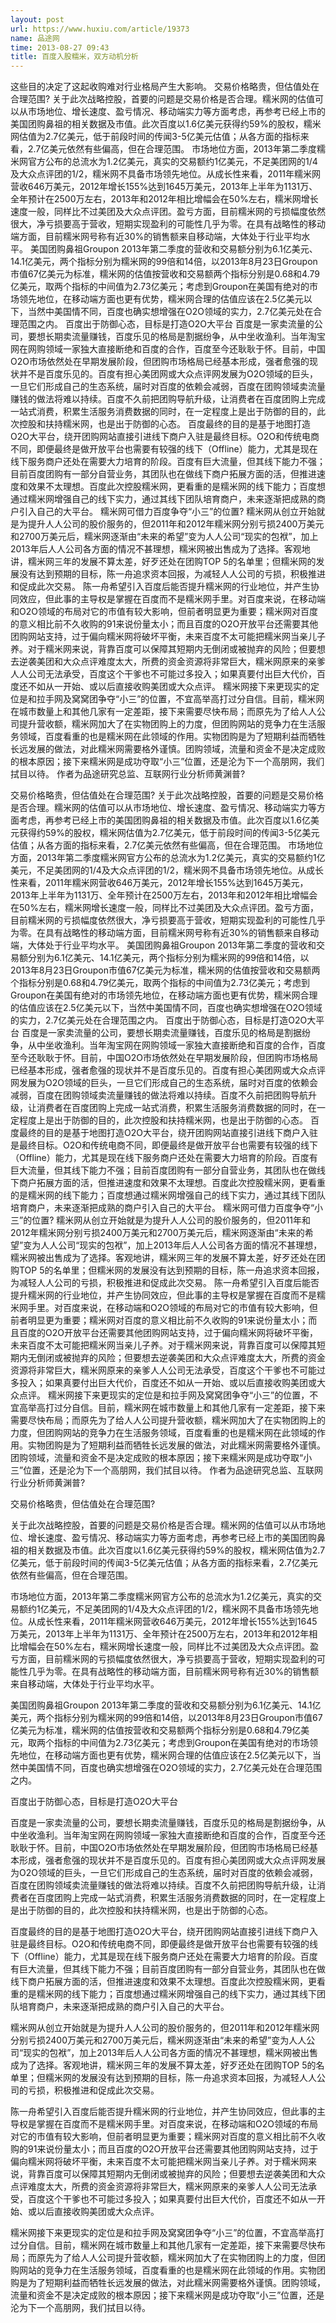 ```yaml
---
layout: post
url: https://www.huxiu.com/article/19373
name: 品途网
time: 2013-08-27 09:43
title: 百度入股糯米，双方动机分析
---
```

这些目的决定了这起收购难对行业格局产生大影响。 交易价格略贵，但估值处在合理范围? 关于此次战略控股，首要的问题是交易价格是否合理。糯米网的估值可以从市场地位、增长速度、盈亏情况、移动端实力等方面考虑，再参考已经上市的美国团购鼻祖的相关数据及市值。此次百度以1.6亿美元获得约59%的股权，糯米网估值为2.7亿美元，低于前段时间的传闻3-5亿美元估值；从各方面的指标来看，2.7亿美元依然有些偏高，但在合理范围。 市场地位方面，2013年第二季度糯米网官方公布的总流水为1.2亿美元，真实的交易额约1亿美元，不足美团网的1/4及大众点评团的1/2，糯米网不具备市场领先地位。从成长性来看，2011年糯米网营收646万美元，2012年增长155%达到1645万美元，2013年上半年为1131万、全年预计在2500万左右，2013年和2012年相比增幅会在50%左右，糯米网增长速度一般，同样比不过美团及大众点评团。盈亏方面，目前糯米网的亏损幅度依然很大，净亏损要高于营收，短期实现盈利的可能性几乎为零。在具有战略性的移动端方面，目前糯米网号称有近30%的销售额来自移动端，大体处于行业平均水平。 美国团购鼻祖Groupon 2013年第二季度的营收和交易额分别为6.1亿美元、14.1亿美元，两个指标分别为糯米网的99倍和14倍，以2013年8月23日Groupon市值67亿美元为标准，糯米网的估值按营收和交易额两个指标分别是0.68和4.79亿美元，取两个指标的中间值为2.73亿美元；考虑到Groupon在美国有绝对的市场领先地位，在移动端方面也更有优势，糯米网合理的估值应该在2.5亿美元以下，当然中美国情不同，百度也确实想增强在O2O领域的实力，2.7亿美元处在合理范围之内。 百度出于防御心态，目标是打造O2O大平台 百度是一家卖流量的公司，要想长期卖流量赚钱，百度乐见的格局是割据纷争，从中坐收渔利。当年淘宝网在网购领域一家独大直接断绝和百度的合作，百度至今还耿耿于怀。目前，中国O2O市场依然处在早期发展阶段，但团购市场格局已经基本形成，强者愈强的现状并不是百度乐见的。百度有担心美团网或大众点评网发展为O2O领域的巨头，一旦它们形成自己的生态系统，届时对百度的依赖会减弱，百度在团购领域卖流量赚钱的做法将难以持续。百度不久前把团购导航升级，让消费者在百度团购上完成一站式消费，积累生活服务消费数据的同时，在一定程度上是出于防御的目的，此次控股和扶持糯米网，也是出于防御的心态。 百度最终的目的是基于地图打造O2O大平台，绕开团购网站直接引进线下商户入驻是最终目标。O2O和传统电商不同，即便最终是做开放平台也需要有较强的线下（Offline）能力，尤其是现在线下服务商户还处在需要大力培育的阶段。百度有巨大流量，但其线下能力不强；目前百度团购有一部分自营业务，其团队也在做线下商户拓展方面的活，但推进速度和效果不太理想。百度此次控股糯米网，更看重的是糯米网的线下能力；百度想通过糯米网增强自己的线下实力，通过其线下团队培育商户，未来逐渐把成熟的商户引入自己的大平台。 糯米网可借力百度争夺“小三”的位置? 糯米网从创立开始就是为提升人人公司的股价服务的，但2011年和2012年糯米网分别亏损2400万美元和2700万美元后，糯米网逐渐由“未来的希望”变为人人公司“现实的包袱”，加上2013年后人人公司各方面的情况不甚理想，糯米网被出售成为了选择。客观地讲，糯米网三年的发展不算太差，好歹还处在团购TOP 5的名单里；但糯米网的发展没有达到预期的目标，陈一舟追求资本回报，为减轻人人公司的亏损，积极推进和促成此次交易。 陈一舟希望引入百度后能否提升糯米网的行业地位，并产生协同效应，但此事的主导权是掌握在百度而不是糯米网手里。对百度来说，在移动端和O2O领域的布局对它的市值有较大影响，但前者明显更为重要；糯米网对百度的意义相比前不久收购的91来说份量太小；而且百度的O2O开放平台还需要其他团购网站支持，过于偏向糯米网将破坏平衡，未来百度不太可能把糯米网当亲儿子养。对于糯米网来说，背靠百度可以保障其短期内无倒闭或被抛弃的风险；但要想去逆袭美团和大众点评难度太大，所费的资金资源将非常巨大，糯米网原来的亲爹人人公司无法承受，百度这个干爹也不可能过多投入；如果真要付出巨大代价，百度还不如从一开始、或以后直接收购美团或大众点评。 糯米网接下来更现实的定位是和拉手网及窝窝团争夺“小三”的位置，不宜高举高打过分自信。目前，糯米网在城市数量上和其他几家有一定差距，接下来需要尽快布局；而原先为了给人人公司提升营收额，糯米网加大了在实物团购上的力度，但团购网站的竞争力在生活服务领域，百度看重的也是糯米网在此领域的作用。实物团购是为了短期利益而牺牲长远发展的做法，对此糯米网需要格外谨慎。团购领域，流量和资金不是决定成败的根本原因；接下来糯米网是成功夺取“小三”位置，还是沦为下一个高朋网，我们拭目以待。 作者为品途研究总监、互联网行业分析师黄渊普?

交易价格略贵，但估值处在合理范围? 关于此次战略控股，首要的问题是交易价格是否合理。糯米网的估值可以从市场地位、增长速度、盈亏情况、移动端实力等方面考虑，再参考已经上市的美国团购鼻祖的相关数据及市值。此次百度以1.6亿美元获得约59%的股权，糯米网估值为2.7亿美元，低于前段时间的传闻3-5亿美元估值；从各方面的指标来看，2.7亿美元依然有些偏高，但在合理范围。 市场地位方面，2013年第二季度糯米网官方公布的总流水为1.2亿美元，真实的交易额约1亿美元，不足美团网的1/4及大众点评团的1/2，糯米网不具备市场领先地位。从成长性来看，2011年糯米网营收646万美元，2012年增长155%达到1645万美元，2013年上半年为1131万、全年预计在2500万左右，2013年和2012年相比增幅会在50%左右，糯米网增长速度一般，同样比不过美团及大众点评团。盈亏方面，目前糯米网的亏损幅度依然很大，净亏损要高于营收，短期实现盈利的可能性几乎为零。在具有战略性的移动端方面，目前糯米网号称有近30%的销售额来自移动端，大体处于行业平均水平。 美国团购鼻祖Groupon 2013年第二季度的营收和交易额分别为6.1亿美元、14.1亿美元，两个指标分别为糯米网的99倍和14倍，以2013年8月23日Groupon市值67亿美元为标准，糯米网的估值按营收和交易额两个指标分别是0.68和4.79亿美元，取两个指标的中间值为2.73亿美元；考虑到Groupon在美国有绝对的市场领先地位，在移动端方面也更有优势，糯米网合理的估值应该在2.5亿美元以下，当然中美国情不同，百度也确实想增强在O2O领域的实力，2.7亿美元处在合理范围之内。 百度出于防御心态，目标是打造O2O大平台 百度是一家卖流量的公司，要想长期卖流量赚钱，百度乐见的格局是割据纷争，从中坐收渔利。当年淘宝网在网购领域一家独大直接断绝和百度的合作，百度至今还耿耿于怀。目前，中国O2O市场依然处在早期发展阶段，但团购市场格局已经基本形成，强者愈强的现状并不是百度乐见的。百度有担心美团网或大众点评网发展为O2O领域的巨头，一旦它们形成自己的生态系统，届时对百度的依赖会减弱，百度在团购领域卖流量赚钱的做法将难以持续。百度不久前把团购导航升级，让消费者在百度团购上完成一站式消费，积累生活服务消费数据的同时，在一定程度上是出于防御的目的，此次控股和扶持糯米网，也是出于防御的心态。 百度最终的目的是基于地图打造O2O大平台，绕开团购网站直接引进线下商户入驻是最终目标。O2O和传统电商不同，即便最终是做开放平台也需要有较强的线下（Offline）能力，尤其是现在线下服务商户还处在需要大力培育的阶段。百度有巨大流量，但其线下能力不强；目前百度团购有一部分自营业务，其团队也在做线下商户拓展方面的活，但推进速度和效果不太理想。百度此次控股糯米网，更看重的是糯米网的线下能力；百度想通过糯米网增强自己的线下实力，通过其线下团队培育商户，未来逐渐把成熟的商户引入自己的大平台。 糯米网可借力百度争夺“小三”的位置? 糯米网从创立开始就是为提升人人公司的股价服务的，但2011年和2012年糯米网分别亏损2400万美元和2700万美元后，糯米网逐渐由“未来的希望”变为人人公司“现实的包袱”，加上2013年后人人公司各方面的情况不甚理想，糯米网被出售成为了选择。客观地讲，糯米网三年的发展不算太差，好歹还处在团购TOP 5的名单里；但糯米网的发展没有达到预期的目标，陈一舟追求资本回报，为减轻人人公司的亏损，积极推进和促成此次交易。 陈一舟希望引入百度后能否提升糯米网的行业地位，并产生协同效应，但此事的主导权是掌握在百度而不是糯米网手里。对百度来说，在移动端和O2O领域的布局对它的市值有较大影响，但前者明显更为重要；糯米网对百度的意义相比前不久收购的91来说份量太小；而且百度的O2O开放平台还需要其他团购网站支持，过于偏向糯米网将破坏平衡，未来百度不太可能把糯米网当亲儿子养。对于糯米网来说，背靠百度可以保障其短期内无倒闭或被抛弃的风险；但要想去逆袭美团和大众点评难度太大，所费的资金资源将非常巨大，糯米网原来的亲爹人人公司无法承受，百度这个干爹也不可能过多投入；如果真要付出巨大代价，百度还不如从一开始、或以后直接收购美团或大众点评。 糯米网接下来更现实的定位是和拉手网及窝窝团争夺“小三”的位置，不宜高举高打过分自信。目前，糯米网在城市数量上和其他几家有一定差距，接下来需要尽快布局；而原先为了给人人公司提升营收额，糯米网加大了在实物团购上的力度，但团购网站的竞争力在生活服务领域，百度看重的也是糯米网在此领域的作用。实物团购是为了短期利益而牺牲长远发展的做法，对此糯米网需要格外谨慎。团购领域，流量和资金不是决定成败的根本原因；接下来糯米网是成功夺取“小三”位置，还是沦为下一个高朋网，我们拭目以待。 作者为品途研究总监、互联网行业分析师黄渊普?

交易价格略贵，但估值处在合理范围?

关于此次战略控股，首要的问题是交易价格是否合理。糯米网的估值可以从市场地位、增长速度、盈亏情况、移动端实力等方面考虑，再参考已经上市的美国团购鼻祖的相关数据及市值。此次百度以1.6亿美元获得约59%的股权，糯米网估值为2.7亿美元，低于前段时间的传闻3-5亿美元估值；从各方面的指标来看，2.7亿美元依然有些偏高，但在合理范围。

市场地位方面，2013年第二季度糯米网官方公布的总流水为1.2亿美元，真实的交易额约1亿美元，不足美团网的1/4及大众点评团的1/2，糯米网不具备市场领先地位。从成长性来看，2011年糯米网营收646万美元，2012年增长155%达到1645万美元，2013年上半年为1131万、全年预计在2500万左右，2013年和2012年相比增幅会在50%左右，糯米网增长速度一般，同样比不过美团及大众点评团。盈亏方面，目前糯米网的亏损幅度依然很大，净亏损要高于营收，短期实现盈利的可能性几乎为零。在具有战略性的移动端方面，目前糯米网号称有近30%的销售额来自移动端，大体处于行业平均水平。

美国团购鼻祖Groupon 2013年第二季度的营收和交易额分别为6.1亿美元、14.1亿美元，两个指标分别为糯米网的99倍和14倍，以2013年8月23日Groupon市值67亿美元为标准，糯米网的估值按营收和交易额两个指标分别是0.68和4.79亿美元，取两个指标的中间值为2.73亿美元；考虑到Groupon在美国有绝对的市场领先地位，在移动端方面也更有优势，糯米网合理的估值应该在2.5亿美元以下，当然中美国情不同，百度也确实想增强在O2O领域的实力，2.7亿美元处在合理范围之内。

百度出于防御心态，目标是打造O2O大平台

百度是一家卖流量的公司，要想长期卖流量赚钱，百度乐见的格局是割据纷争，从中坐收渔利。当年淘宝网在网购领域一家独大直接断绝和百度的合作，百度至今还耿耿于怀。目前，中国O2O市场依然处在早期发展阶段，但团购市场格局已经基本形成，强者愈强的现状并不是百度乐见的。百度有担心美团网或大众点评网发展为O2O领域的巨头，一旦它们形成自己的生态系统，届时对百度的依赖会减弱，百度在团购领域卖流量赚钱的做法将难以持续。百度不久前把团购导航升级，让消费者在百度团购上完成一站式消费，积累生活服务消费数据的同时，在一定程度上是出于防御的目的，此次控股和扶持糯米网，也是出于防御的心态。

百度最终的目的是基于地图打造O2O大平台，绕开团购网站直接引进线下商户入驻是最终目标。O2O和传统电商不同，即便最终是做开放平台也需要有较强的线下（Offline）能力，尤其是现在线下服务商户还处在需要大力培育的阶段。百度有巨大流量，但其线下能力不强；目前百度团购有一部分自营业务，其团队也在做线下商户拓展方面的活，但推进速度和效果不太理想。百度此次控股糯米网，更看重的是糯米网的线下能力；百度想通过糯米网增强自己的线下实力，通过其线下团队培育商户，未来逐渐把成熟的商户引入自己的大平台。

糯米网从创立开始就是为提升人人公司的股价服务的，但2011年和2012年糯米网分别亏损2400万美元和2700万美元后，糯米网逐渐由“未来的希望”变为人人公司“现实的包袱”，加上2013年后人人公司各方面的情况不甚理想，糯米网被出售成为了选择。客观地讲，糯米网三年的发展不算太差，好歹还处在团购TOP 5的名单里；但糯米网的发展没有达到预期的目标，陈一舟追求资本回报，为减轻人人公司的亏损，积极推进和促成此次交易。

陈一舟希望引入百度后能否提升糯米网的行业地位，并产生协同效应，但此事的主导权是掌握在百度而不是糯米网手里。对百度来说，在移动端和O2O领域的布局对它的市值有较大影响，但前者明显更为重要；糯米网对百度的意义相比前不久收购的91来说份量太小；而且百度的O2O开放平台还需要其他团购网站支持，过于偏向糯米网将破坏平衡，未来百度不太可能把糯米网当亲儿子养。对于糯米网来说，背靠百度可以保障其短期内无倒闭或被抛弃的风险；但要想去逆袭美团和大众点评难度太大，所费的资金资源将非常巨大，糯米网原来的亲爹人人公司无法承受，百度这个干爹也不可能过多投入；如果真要付出巨大代价，百度还不如从一开始、或以后直接收购美团或大众点评。

糯米网接下来更现实的定位是和拉手网及窝窝团争夺“小三”的位置，不宜高举高打过分自信。目前，糯米网在城市数量上和其他几家有一定差距，接下来需要尽快布局；而原先为了给人人公司提升营收额，糯米网加大了在实物团购上的力度，但团购网站的竞争力在生活服务领域，百度看重的也是糯米网在此领域的作用。实物团购是为了短期利益而牺牲长远发展的做法，对此糯米网需要格外谨慎。团购领域，流量和资金不是决定成败的根本原因；接下来糯米网是成功夺取“小三”位置，还是沦为下一个高朋网，我们拭目以待。

